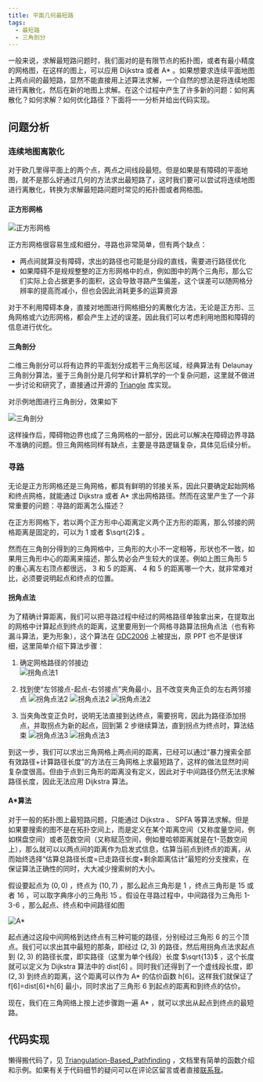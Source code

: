 ```yaml
---
title: 平面几何最短路
tags:
  - 最短路
  - 三角剖分
---
```


一般来说，求解最短路问题时，我们面对的是有限节点的拓扑图，或者有最小精度的网格图，在这样的图上，可以应用 Dijkstra 或者 A* 。如果想要求连续平面地图上两点间的最短路，显然不能直接用上述算法求解，一个自然的想法是将连续地图进行离散化，然后在新的地图上求解。在这个过程中产生了许多新的问题：如何离散化？如何求解？如何优化路径？下面将一一分析并给出代码实现。

## 问题分析

### 连续地图离散化

对于欧几里得平面上的两个点，两点之间线段最短。但是如果是有障碍的平面地图，就不是那么好通过几何的方法求出最短路了，这时我们要可以尝试将连续地图进行离散化，转换为求解最短路问题时常见的拓扑图或者网格图。

#### 正方形网格

![正方形网格](https://s1.ax1x.com/2020/07/23/UXSUdx.png)

正方形网格很容易生成和细分，寻路也非常简单，但有两个缺点：

- 两点间就算没有障碍，求出的路径也可能是分段的直线，需要进行路径优化
- 如果障碍不是规规整整的正方形网格中的点，例如图中的两个三角形，那么它们实际上会占据更多的面积，这会导致寻路产生偏差，这个误差可以随网格分辨率的提高而减小，但也会因此消耗更多的运算资源

对于不利用障碍本身，直接对地图进行网格细分的离散化方法，无论是正方形、三角网格或六边形网格，都会产生上述的误差。因此我们可以考虑利用地图和障碍的信息进行优化。

#### 三角剖分

二维三角剖分可以将有边界的平面划分成若干三角形区域，经典算法有 Delaunay 三角剖分算法，鉴于三角剖分是几何学和计算机学的一个复杂问题，这里就不做进一步讨论和研究了，直接通过开源的 [Triangle](http://www.cs.cmu.edu/~quake/triangle.html) 库实现。

对示例地图进行三角剖分，效果如下

![三角剖分](https://s1.ax1x.com/2020/07/23/UXSao6.png)

这样操作后，障碍物边界也成了三角网格的一部分，因此可以解决在障碍边界寻路不准确的问题。但三角网格同样有缺点，主要是寻路逻辑复杂，具体见后续分析。

### 寻路

无论是正方形网格还是三角网格，都具有鲜明的邻接关系，因此只要确定起始网格和终点网格，就能通过 Dijkstra 或者 A* 求出网格路径。然而在这里产生了一个非常重要的问题：寻路的距离怎么描述？

在正方形网格下，若以两个正方形中心距离定义两个正方形的距离，那么邻接的网格距离是固定的，可以为 $1$ 或者 $\sqrt{2}$ 。

然而在三角剖分得到的三角网格中，三角形的大小不一定相等，形状也不一致，如果用三角形中心的距离来描述，那么势必会产生较大的误差。例如上图三角形 5 的重心离左右顶点都很远， 3 和 5 的距离、 4 和 5 的距离哪一个大，就非常难对比，必须要说明起点和终点的位置。

#### 拐角点法

为了精确计算距离，我们可以把寻路过程中经过的网格路径单独拿出来，在提取出的网格中计算起点到终点的距离，这里要用到一个网格寻路算法拐角点法（也有称漏斗算法，更为形象），这个算法在 [GDC2006](http://www.navpower.com/gdc2006_miles_david_pathplanning.ppt) 上被提出，原 PPT 也不是很详细，这里简单介绍下算法步骤：

1. 确定网格路径的邻接边<br>
![拐角点法1](https://s1.ax1x.com/2020/07/23/UOy878.png)

2. 找到使“左邻接点-起点-右邻接点”夹角最小，且不改变夹角正负的左右两邻接点
![拐角点法2](https://s1.ax1x.com/2020/07/23/UOyYtg.png)
![拐角点法2](https://s1.ax1x.com/2020/07/23/UOyJAS.png)
![拐角点法2](https://s1.ax1x.com/2020/07/23/UOyUpj.png)

3. 当夹角改变正负时，说明无法直接到达终点，需要拐弯，因此为路径添加拐点，并取拐点为新的起点，回到第 2 步继续算法，直到拐点为终点时，算法结束
![拐角点法3](https://s1.ax1x.com/2020/07/23/UOya1s.png)
![拐角点法3](https://s1.ax1x.com/2020/07/23/UOydcn.png)

到这一步，我们可以求出三角网格上两点间的距离，已经可以通过“暴力搜索全部有效路径+计算路径长度”的方法在三角网格上求最短路了，这样的做法显然时间复杂度很高。但由于点到三角形的距离没有定义，因此对于中间路径仍然无法求解路径长度，因此无法应用 Dijkstra 算法。

#### A*算法

对于一般的拓扑图上最短路问题，只能通过 Dijkstra 、 SPFA 等算法求解。但是如果要搜索的图不是在拓扑空间上，而是定义在某个距离空间（又称度量空间，例如棋盘空间）或者范数空间（又称赋范空间，例如曼哈顿距离就是在1-范数空间上），那么就可以以两点间的距离作为启发式信息，估算当前点到终点的距离，从而始终选择“估算总路径长度=已走路径长度+剩余距离估计”最短的分支搜索，在保证算法正确性的同时，大大减少搜索树的大小。

假设要起点为 $(0,0)$ ，终点为 $(10,7)$ ，那么起点三角形是 1 ，终点三角形是 15 或者 16 ，可以取字典序小的三角形 15 。假设在寻路过程中，中间路径为三角形 1-3-6 ，那么起点、终点和中间路径如图

![A*](https://s1.ax1x.com/2020/07/23/UXSNe1.png)

起点通过这段中间网格到达终点有三种可能的路径，分别经过三角形 6 的三个顶点。我们可以求出其中最短的那条，即经过 $(2,3)$ 的路径，然后用拐角点法求起点到 $(2,3)$ 的路径长度，即实路径（这里为单个线段）长度 $\sqrt{13}$ ，这个长度就可以定义为 Dijkstra 算法中的 dist[6] 。同时我们还得到了一个虚线段长度，即 $(2,3)$ 到终点的距离，这个距离可以作为 A* 的估价函数 h[6]。这样我们就保证了 f[6]=dist[6]+h[6] 最小，同时求出了三角形 6 到起点的距离和到终点的估价。

现在，我们在三角网络上按上述步骤跑一遍 A* ，就可以求出从起点到终点的最短路。

## 代码实现

懒得搬代码了，见 [Triangulation-Based_Pathfinding](https://github.com/chenzt2020/Triangulation-Based_Pathfinding) ，文档里有简单的函数介绍和示例。如果有关于代码细节的疑问可以在评论区留言或者直接[联系我](mailto:believing_heart@163.com)。
